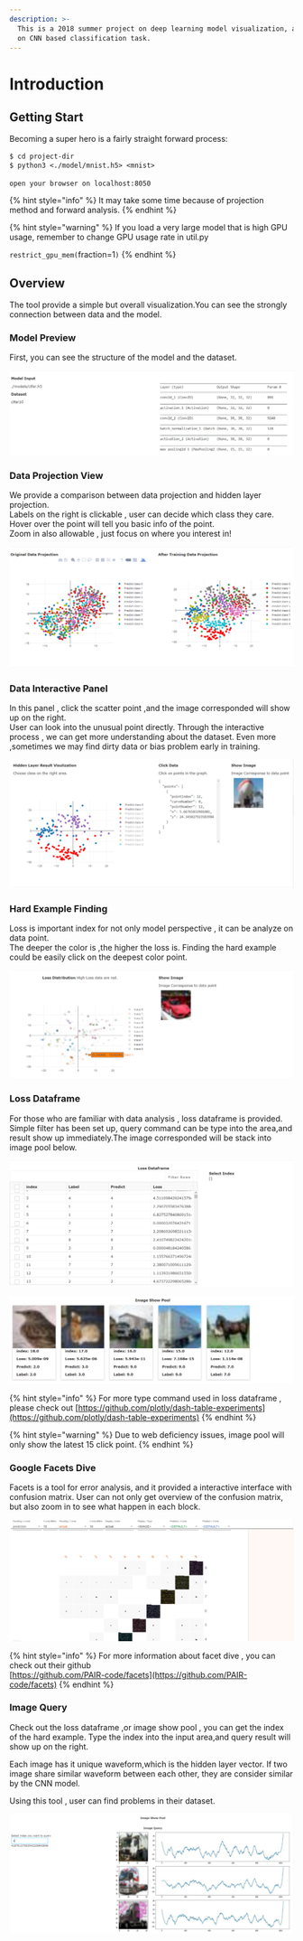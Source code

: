 ```yaml
---
description: >-
  This is a 2018 summer project on deep learning model visualization, and focus
  on CNN based classification task.
---
```


# Introduction

## Getting Start

Becoming a super hero is a fairly straight forward process:

```
$ cd project-dir
$ python3 <./model/mnist.h5> <mnist>

open your browser on localhost:8050
```

{% hint style="info" %}
It may take some time because of projection method and forward analysis.
{% endhint %}

{% hint style="warning" %}
If you load a very large model that is high GPU usage, remember to change GPU usage rate in util.py

`restrict_gpu_mem(`fraction=1`)`
{% endhint %}

## Overview

The tool provide a simple but overall visualization.You can see the strongly connection between data and the model.

### Model Preview

First, you can see the structure of the model and the dataset. 

![Preview of model](.gitbook/assets/image%20%281%29.png)

### Data Projection View

We provide a comparison between data projection and hidden layer projection.  
Labels on the right is clickable , user can decide which class they care.  
Hover over the point will tell you basic info of the point.  
Zoom in also allowable , just focus on where you interest in!

![data projection view](.gitbook/assets/image%20%284%29.png)

### Data Interactive Panel

In this panel , click the scatter point ,and the image corresponded will show up on the right.  
User can look into the unusual point directly. Through the interactive process , we can get more understanding about the dataset. Even more ,sometimes we may find dirty data or bias problem early in training. 

![Interactive Panel of hidden layer scatter plot](.gitbook/assets/image%20%287%29.png)

### Hard Example Finding

Loss is important index for not only model perspective , it can be analyze on  data point.  
The deeper the color is ,the higher the loss is. Finding the hard example could be easily click on the deepest color point.

![Loss Scatter Interactive Panel](.gitbook/assets/image%20%282%29.png)

### Loss Dataframe

For those who are familiar with data analysis , loss dataframe is provided.  
Simple filter has been set up, query command can be type into the area,and result show up immediately.The image corresponded will be stack into image pool below.

![Loss Dataframe for data analysis](.gitbook/assets/image%20%285%29.png)

![Image Show Pool bind with loss dataframe](.gitbook/assets/image%20%283%29.png)

{% hint style="info" %}
For more type command used in loss dataframe , please check out [https://github.com/plotly/dash-table-experiments](https://github.com/plotly/dash-table-experiments)
{% endhint %}

{% hint style="warning" %}
Due to web deficiency issues, image pool will only show the latest 15 click point.
{% endhint %}

###  Google Facets Dive

Facets is a tool for  error analysis, and it provided a interactive interface with confusion matrix. User can not only get overview of the confusion matrix, but also zoom in to see what happen in each block.   

![Facets Dive Confusion Matrix](.gitbook/assets/image%20%286%29.png)

{% hint style="info" %}
For more information about facet dive , you can check out their github  
[https://github.com/PAIR-code/facets](https://github.com/PAIR-code/facets) 
{% endhint %}

### Image Query

Check out the loss dataframe ,or image show pool , you can get the index of the hard example. Type the index into the input area,and query result will show up on the right.

Each image has it unique waveform,which is the hidden layer vector. If two image share similar waveform between each other, they are consider similar by the CNN model.  
  
Using this tool , user can find problems in their dataset. 

![](.gitbook/assets/image%20%288%29.png)



